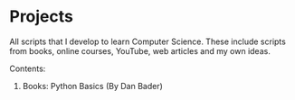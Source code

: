 # Projects
All scripts that I develop to learn Computer Science. These include scripts from books, online courses, YouTube, web articles and my own ideas.

Contents:
1. Books:
    Python Basics (By Dan Bader)
      
